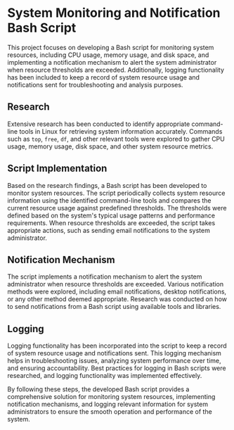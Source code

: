 # System Monitoring and Notification Bash Script

This project focuses on developing a Bash script for monitoring system resources, including CPU usage, memory usage, and disk space, and implementing a notification mechanism to alert the system administrator when resource thresholds are exceeded. Additionally, logging functionality has been included to keep a record of system resource usage and notifications sent for troubleshooting and analysis purposes.

## Research

Extensive research has been conducted to identify appropriate command-line tools in Linux for retrieving system information accurately. Commands such as `top`, `free`, `df`, and other relevant tools were explored to gather CPU usage, memory usage, disk space, and other system resource metrics.

## Script Implementation

Based on the research findings, a Bash script has been developed to monitor system resources. The script periodically collects system resource information using the identified command-line tools and compares the current resource usage against predefined thresholds. The thresholds were defined based on the system's typical usage patterns and performance requirements. When resource thresholds are exceeded, the script takes appropriate actions, such as sending email notifications to the system administrator.

## Notification Mechanism

The script implements a notification mechanism to alert the system administrator when resource thresholds are exceeded. Various notification methods were explored, including email notifications, desktop notifications, or any other method deemed appropriate. Research was conducted on how to send notifications from a Bash script using available tools and libraries.

## Logging

Logging functionality has been incorporated into the script to keep a record of system resource usage and notifications sent. This logging mechanism helps in troubleshooting issues, analyzing system performance over time, and ensuring accountability. Best practices for logging in Bash scripts were researched, and logging functionality was implemented effectively.

By following these steps, the developed Bash script provides a comprehensive solution for monitoring system resources, implementing notification mechanisms, and logging relevant information for system administrators to ensure the smooth operation and performance of the system.

